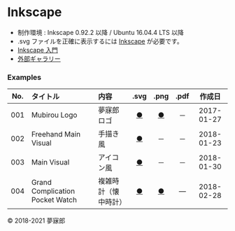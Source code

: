 # Inkscape

* 制作環境 : Inkscape 0.92.2 以降 / Ubuntu 16.04.4 LTS 以降
* .svg ファイルを正確に表示するには [Inkscape](https://inkscape.org/ja/) が必要です。
* [Inkscape 入門](https://github.com/mubirou/inkscape/tree/master/introduction)
* [外部ギャラリー](https://inkscape.org/ja/~mubirou/)

### <b>Examples</b>

|No.|タイトル|内容|.svg|.png|.pdf|作成日|
|:--:|:--|:--|:--:|:--:|:--:|:--:|
|001|Mubirou Logo|夢寐郎ロゴ|[●](https://mubirou.github.io/Inkscape/svg/001_mubirouLogo.svg)|[●](https://mubirou.github.io/Inkscape/png/001_mubirouLogo.png)|－|2017-01-27|
|002|Freehand Main Visual|手描き風|[●](https://mubirou.github.io/Inkscape/svg/002_freehand.svg)|－|－|2018-01-23|
|003|Main Visual|アイコン風|[●](https://mubirou.github.io/Inkscape/svg/003_icon.svg)|－|－|2018-01-30|
|004|Grand Complication Pocket Watch|複雑時計（懐中時計）|[●](https://mubirou.github.io/Inkscape/svg/004_watch.svg)|[●](https://mubirou.github.io/Inkscape/png/004_watch.png)|―|2018-02-28|


© 2018-2021 夢寐郎